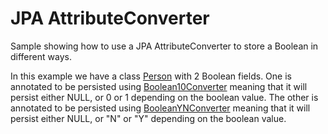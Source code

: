 JPA AttributeConverter
======================

Sample showing how to use a JPA AttributeConverter to store a Boolean in different ways.

In this example we have a class [Person](https://github.com/datanucleus/samples-jpa/blob/master/attribute_converter/src/main/java/mydomain/model/Person.java) with 2 Boolean fields. 
One is annotated to be persisted using [Boolean10Converter](https://github.com/datanucleus/samples-jpa/blob/master/attribute_converter/src/main/java/mydomain/model/Boolean10Converter.java)
meaning that it will persist either NULL, or 0 or 1 depending on the boolean value.
The other is annotated to be persisted using [BooleanYNConverter](https://github.com/datanucleus/samples-jpa/blob/master/attribute_converter/src/main/java/mydomain/model/BooleanYNConverter.java)
meaning that it will persist either NULL, or "N" or "Y" depending on the boolean value.

